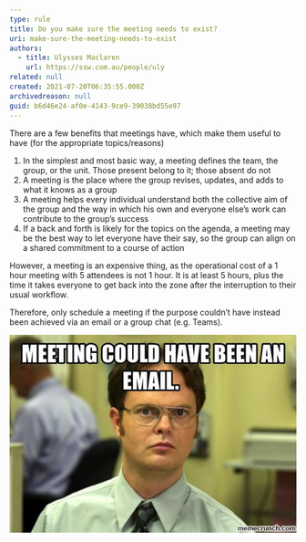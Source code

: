 ```yaml
---
type: rule
title: Do you make sure the meeting needs to exist?
uri: make-sure-the-meeting-needs-to-exist
authors:
  - title: Ulysses Maclaren
    url: https://ssw.com.au/people/uly
related: null
created: 2021-07-20T06:35:55.000Z
archivedreason: null
guid: b6d46e24-af0e-4143-9ce9-39038bd55e97
---
```

There are a few benefits that meetings have, which make them useful to have (for the appropriate topics/reasons)

1. In the simplest and most basic way, a meeting defines the team, the group, or the unit. Those present belong to it; those absent do not
2. A meeting is the place where the group revises, updates, and adds to what it knows as a group
3. A meeting helps every individual understand both the collective aim of the group and the way in which his own and everyone else’s work can contribute to the group’s success
4. If a back and forth is likely for the topics on the agenda, a meeting may be the best way to let everyone have their say, so the group can align on a shared commitment to a course of action

<!--endintro-->

However, a meeting is an expensive thing, as the operational cost of a 1 hour meeting with 5 attendees is not 1 hour. It is at least 5 hours, plus the time it takes everyone to get back into the zone after the interruption to their usual workflow.

Therefore, only schedule a meeting if the purpose couldn’t have instead been achieved via an email or a group chat (e.g. Teams).

![](meeting-could-be-email.jpg)